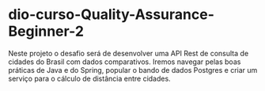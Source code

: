 # dio-curso-Quality-Assurance-Beginner-2
Neste projeto o desafio será de desenvolver uma API Rest de consulta de cidades do Brasil com dados comparativos. Iremos navegar pelas boas práticas de Java e do Spring, popular o bando de dados Postgres e criar um serviço para o cálculo de distância entre cidades. 
